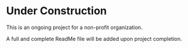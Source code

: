 # Under Construction

This is an ongoing project for a non-profit organization.

A full and complete ReadMe file will be added upon project completion.